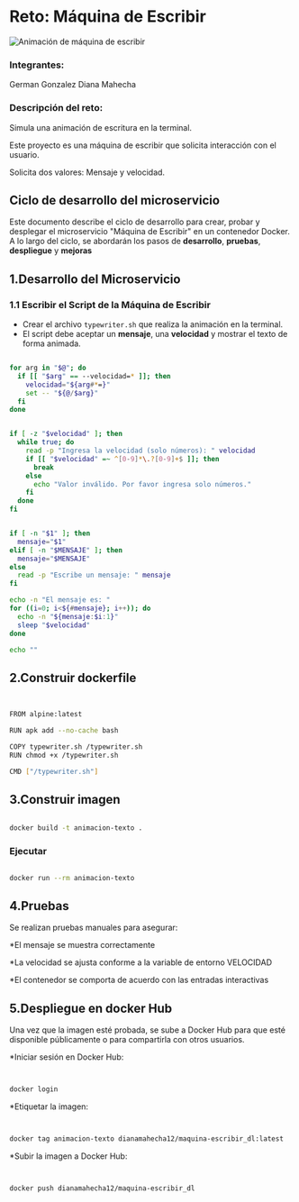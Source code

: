 # Reto: Máquina de Escribir
![Animación de máquina de escribir](https://losvictorinos.co/cdn/shop/files/10001000-Photoroom_2_206c5515-e40e-4ca8-a890-7fe112e84b17.jpg?v=1720728786)  
### Integrantes:

German Gonzalez
Diana Mahecha

### Descripción del reto:

Simula una animación de escritura en la terminal.

Este proyecto es una máquina de escribir que solicita interacción con el usuario.

Solicita dos valores: Mensaje y velocidad.

## Ciclo de desarrollo del microservicio

Este documento describe el ciclo de desarrollo para crear, probar y desplegar el microservicio "Máquina de Escribir" en un contenedor Docker. A lo largo del ciclo, se abordarán los pasos de **desarrollo**, **pruebas**, **despliegue** y **mejoras**

## **1.Desarrollo del Microservicio**

### 1.1 **Escribir el Script de la Máquina de Escribir**

- Crear el archivo `typewriter.sh` que realiza la animación en la terminal.
- El script debe aceptar un **mensaje**, una **velocidad** y mostrar el texto de forma animada.

```bash

for arg in "$@"; do
  if [[ "$arg" == --velocidad=* ]]; then
    velocidad="${arg#*=}"
    set -- "${@/$arg}"
  fi
done


if [ -z "$velocidad" ]; then
  while true; do
    read -p "Ingresa la velocidad (solo números): " velocidad
    if [[ "$velocidad" =~ ^[0-9]*\.?[0-9]+$ ]]; then
      break
    else
      echo "Valor inválido. Por favor ingresa solo números."
    fi
  done
fi


if [ -n "$1" ]; then
  mensaje="$1"
elif [ -n "$MENSAJE" ]; then
  mensaje="$MENSAJE"
else
  read -p "Escribe un mensaje: " mensaje
fi

echo -n "El mensaje es: "
for ((i=0; i<${#mensaje}; i++)); do
  echo -n "${mensaje:$i:1}"
  sleep "$velocidad"
done

echo ""

```

## **2.Construir dockerfile**

```bash


FROM alpine:latest

RUN apk add --no-cache bash

COPY typewriter.sh /typewriter.sh
RUN chmod +x /typewriter.sh

CMD ["/typewriter.sh"]

```

## **3.Construir imagen**

```bash

docker build -t animacion-texto .


```
### **Ejecutar**

```bash

docker run --rm animacion-texto

```
##  **4.Pruebas**

Se realizan pruebas manuales para asegurar:

*El mensaje se muestra correctamente

*La velocidad se ajusta conforme a la variable de entorno VELOCIDAD

*El contenedor se comporta de acuerdo con las entradas interactivas

##  **5.Despliegue en docker Hub**

Una vez que la imagen esté probada, se sube a Docker Hub para que esté disponible públicamente o para compartirla con otros usuarios.

*Iniciar sesión en Docker Hub:

```bash


docker login

```
*Etiquetar la imagen:

```bash


docker tag animacion-texto dianamahecha12/maquina-escribir_dl:latest

```
*Subir la imagen a Docker Hub:

```bash


docker push dianamahecha12/maquina-escribir_dl

```